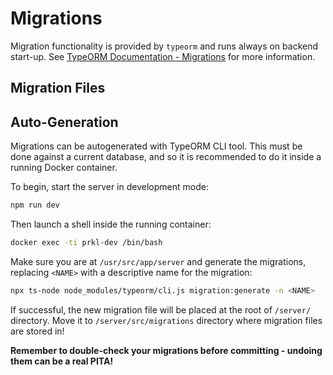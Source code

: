 # Migrations

Migration functionality is provided by `typeorm` and runs always on backend start-up. See [TypeORM Documentation - Migrations](https://typeorm.io/#/migrations) for more information.

## Migration Files

## Auto-Generation

Migrations can be autogenerated with TypeORM CLI tool. This must be done against a current database, and so it is recommended to do it inside a running Docker container.

To begin, start the server in development mode:

```bash
npm run dev
```

Then launch a shell inside the running container:

```bash
docker exec -ti prkl-dev /bin/bash
```

Make sure you are at `/usr/src/app/server` and generate the migrations, replacing `<NAME>` with a descriptive name for the migration:

```bash
npx ts-node node_modules/typeorm/cli.js migration:generate -n <NAME>
```

If successful, the new migration file will be placed at the root of `/server/` directory. Move it to `/server/src/migrations` directory where migration files are stored in!


**Remember to double-check your migrations before committing - undoing them can be a real PITA!**

